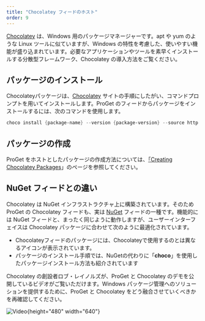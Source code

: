 ```yaml
---
title: "Chocolatey フィードのホスト"
order: 9
---
```


[Chocolatey](https://chocolatey.org/) は、Windows 用のパッケージマネージャーです。apt や yum のような Linux ツールに似ていますが、Windows の特性を考慮した、使いやすい機能が盛り込まれています。必要なアプリケーションやツールを素早くインストールする分散型フレームワーク、Chocolatey の導入方法をご覧ください。

## **パッケージのインストール**

Chocolateyパッケージは、[Chocolatey](https://chocolatey.org/docs/commands-install) サイトの手順にしたがい、コマンドプロンプトを用いてインストールします。ProGet のフィードからパッケージをインストールするには、次のコマンドを使用します。

```powershell
choco install {package-name} --version {package-version} --source http://{proget-server}/nuget/{feed-name}/
```

## **パッケージの作成**

ProGet をホストとしたパッケージの作成方法については、[「Creating Chocolatey Packages](https://chocolatey.org/docs/create-packages)」のページを参照してください。

##  **NuGet フィードとの違い**

Chocolatey は NuGet インフラストラクチャ上に構築されています。そのためProGet の Chocolatey フィードも、実は [NuGet](/docs/proget/feeds/nuget) フィードの一種です。機能的には NuGet フィードと、まったく同じように動作しますが、ユーザーインターフェイスは Chocolatey パッケージに合わせて次のように最適化されています。

- Chocolateyフィードのパッケージには、Chocolateyで使用するのとは異なるアイコンが表示されています。
- パッケージのインストール手順では、NuGetの代わりに「**choco**」を使用したパッケージインストール方法も紹介されています

Chocolatey の創設者ロブ・レイノルズが、ProGet と Chocolatey のデモを公開しているビデオがご覧いただけます。Windows パッケージ管理へのソリューションを提供するために、ProGet と Chocolatey をどう融合させていくべきかを再確認してください。

![Video](https://www.youtube.com/watch?v=BcTYGf7sQ8Q&feature=emb_title){height="480" width="640"}